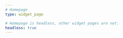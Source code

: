 ```yaml
---
# Homepage
type: widget_page

# Homepage is headless, other widget pages are not.
headless: true
---
```

 <style>
   footer p:nth-child(2) {
    font-size: 0.75rem;
    text-align: center;
    display: none;
}
blockquote{
  display: none;
}
 </style>